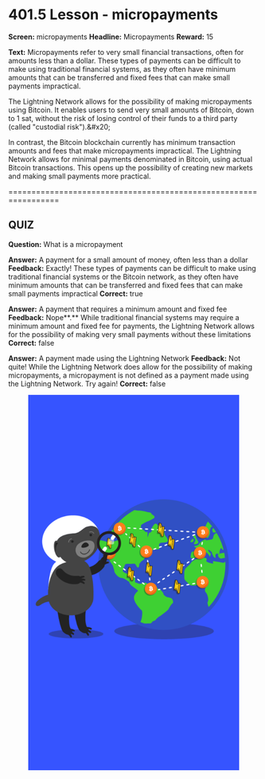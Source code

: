 # 401.5 Lesson - micropayments

**Screen:** micropayments
**Headline:** Micropayments
**Reward:** 15

**Text:** Micropayments refer to very small financial transactions, often for amounts less than a dollar. These types of payments can be difficult to make using traditional financial systems, as they often have minimum amounts that can be transferred and fixed fees that can make small payments impractical.

The Lightning Network allows for the possibility of making micropayments using Bitcoin. It enables users to send very small amounts of Bitcoin, down to 1 sat, without the risk of losing control of their funds to a third party (called &quot;custodial risk&quot;).&amp;#x20;

In contrast, the Bitcoin blockchain currently has minimum transaction amounts and fees that make micropayments impractical. The Lightning Network allows for minimal payments denominated in Bitcoin, using actual Bitcoin transactions. This opens up the possibility of creating new markets and making small payments more practical.


=================================================================

## QUIZ

**Question:** What is a micropayment

**Answer:** A payment for a small amount of money, often less than a dollar
**Feedback:** Exactly! These types of payments can be difficult to make using traditional financial systems or the Bitcoin network, as they often have minimum amounts that can be transferred and fixed fees that can make small payments impractical
**Correct:** true

**Answer:** A payment that requires a minimum amount and fixed fee
**Feedback:** Nope**.** While traditional financial systems may require a minimum amount and fixed fee for payments, the Lightning Network allows for the possibility of making very small payments without these limitations
**Correct:** false

**Answer:** A payment made using the Lightning Network
**Feedback:** Not quite! While the Lightning Network does allow for the possibility of making micropayments, a micropayment is not defined as a payment made using the Lightning Network. Try again!
**Correct:** false


<figure><img src="../.gitbook/assets/401-05.png" alt=""><figcaption></figcaption></figure>

